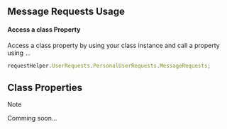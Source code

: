 ## Message Requests Usage

#### Access a class Property

Access a class property by using your class instance and call a property using `.`.

```javascript
requestHelper.UserRequests.PersonalUserRequests.MessageRequests;
```

## Class Properties

> [!NOTE]
> Comming soon...